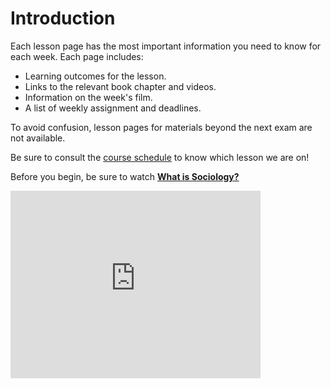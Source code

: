 # Introduction

Each lesson page has the most important information you need to know for each week. Each page includes:
* Learning outcomes for the lesson.
* Links to the relevant book chapter and videos.
* Information on the week's film.
* A list of weekly assignment and deadlines.

To avoid confusion, lesson pages for materials beyond the next exam are not available.

Be sure to consult the [course schedule](https://soci101.org/syllabus/schedule.html) to know which lesson we are on!

Before you begin, be sure to watch [**What is Sociology?**](https://youtu.be/YnCJU6PaCio)





<iframe
    width="400"
    height="300"
    src="https://www.youtube.com/embed/YnCJU6PaCio"
    frameborder="0"
    allowfullscreen
></iframe>
